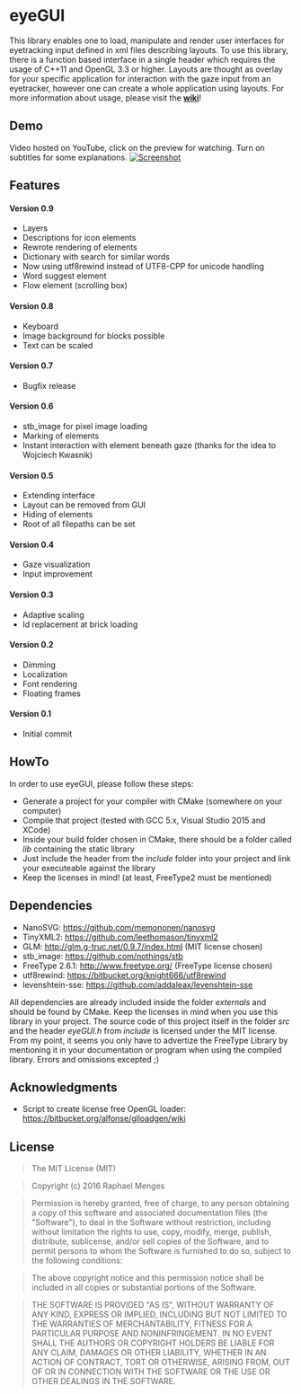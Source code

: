 # eyeGUI
This library enables one to load, manipulate and render user interfaces for eyetracking input defined in xml files describing layouts. To use this library, there is a function based interface in a single header which requires the usage of C++11 and OpenGL 3.3 or higher. Layouts are thought as overlay for your specific application for interaction with the gaze input from an eyetracker, however one can create a whole application using layouts. For more information about usage, please visit the [**wiki**](https://github.com/raphaelmenges/eyeGUI/wiki)!

## Demo
Video hosted on YouTube, click on the preview for watching. Turn on subtitles for some explanations.
[![Screenshot](https://raw.githubusercontent.com/wiki/raphaelmenges/eyeGUI/DemoVideoLink.png)](https://youtu.be/niMRX65E7IE)

## Features

#### Version 0.9
* Layers
* Descriptions for icon elements
* Rewrote rendering of elements
* Dictionary with search for similar words
* Now using utf8rewind instead of UTF8-CPP for unicode handling
* Word suggest element
* Flow element (scrolling box)

#### Version 0.8
* Keyboard
* Image background for blocks possible
* Text can be scaled

#### Version 0.7
* Bugfix release

#### Version 0.6
* stb_image for pixel image loading
* Marking of elements
* Instant interaction with element beneath gaze (thanks for the idea to Wojciech Kwasnik)

#### Version 0.5
* Extending interface
* Layout can be removed from GUI
* Hiding of elements
* Root of all filepaths can be set

#### Version 0.4
* Gaze visualization
* Input improvement

#### Version 0.3
* Adaptive scaling
* Id replacement at brick loading

#### Version 0.2
* Dimming
* Localization
* Font rendering
* Floating frames

#### Version 0.1
* Initial commit

## HowTo
In order to use eyeGUI, please follow these steps:
* Generate a project for your compiler with CMake (somewhere on your computer)
* Compile that project (tested with GCC 5.x, Visual Studio 2015 and XCode)
* Inside your build folder chosen in CMake, there should be a folder called _lib_ containing the static library
* Just include the header from the _include_ folder into your project and link your executeable against the library
* Keep the licenses in mind! (at least, FreeType2 must be mentioned)

## Dependencies
* NanoSVG: https://github.com/memononen/nanosvg
* TinyXML2: https://github.com/leethomason/tinyxml2
* GLM: http://glm.g-truc.net/0.9.7/index.html (MIT license chosen)
* stb_image: https://github.com/nothings/stb
* FreeType 2.6.1: http://www.freetype.org/ (FreeType license chosen)
* utf8rewind: https://bitbucket.org/knight666/utf8rewind
* levenshtein-sse: https://github.com/addaleax/levenshtein-sse

All dependencies are already included inside the folder _externals_ and should be found by CMake. Keep the licenses in mind when you use this library in your project. The source code of this project itself in the folder _src_ and the header _eyeGUI.h_ from _include_ is licensed under the MIT license. From my point, it seems you only have to advertize the FreeType Library by mentioning it in your documentation or program when using the compiled library. Errors and omissions excepted ;)

## Acknowledgments
* Script to create license free OpenGL loader: https://bitbucket.org/alfonse/glloadgen/wiki

## License
>The MIT License (MIT)

>Copyright (c) 2016 Raphael Menges

>Permission is hereby granted, free of charge, to any person obtaining a copy of this software and associated documentation files (the "Software"), to deal in the Software without restriction, including without limitation the rights
to use, copy, modify, merge, publish, distribute, sublicense, and/or sell copies of the Software, and to permit persons to whom the Software is furnished to do so, subject to the following conditions:

>The above copyright notice and this permission notice shall be included in all copies or substantial portions of the Software.

>THE SOFTWARE IS PROVIDED "AS IS", WITHOUT WARRANTY OF ANY KIND, EXPRESS OR IMPLIED, INCLUDING BUT NOT LIMITED TO THE WARRANTIES OF MERCHANTABILITY, FITNESS FOR A PARTICULAR PURPOSE AND NONINFRINGEMENT. IN NO EVENT SHALL THE AUTHORS OR COPYRIGHT HOLDERS BE LIABLE FOR ANY CLAIM, DAMAGES OR OTHER LIABILITY, WHETHER IN AN ACTION OF CONTRACT, TORT OR OTHERWISE, ARISING FROM, OUT OF OR IN CONNECTION WITH THE SOFTWARE OR THE USE OR OTHER DEALINGS IN THE SOFTWARE.

